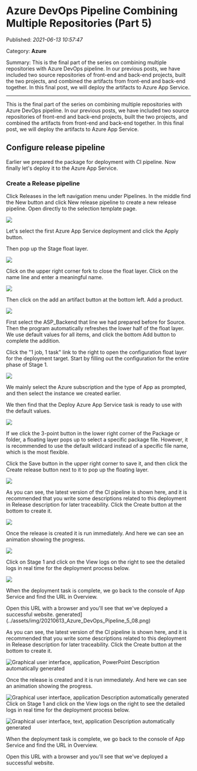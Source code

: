 # Azure DevOps Pipeline Combining Multiple Repositories (Part 5)

Published: *2021-06-13 10:57:47*

Category: __Azure__

Summary: This is the final part of the series on combining multiple repositories with Azure DevOps pipeline. In our previous posts, we have included two source repositories of front-end and back-end projects, built the two projects, and combined the artifacts from front-end and back-end together. In this final post, we will deploy the artifacts to Azure App Service.

---------

This is the final part of the series on combining multiple repositories with Azure DevOps pipeline. In our previous posts, we have included two source repositories of front-end and back-end projects, built the two projects, and combined the artifacts from front-end and back-end together. In this final post, we will deploy the artifacts to Azure App Service.

## Configure release pipeline

Earlier we prepared the package for deployment with CI pipeline. Now finally let's deploy it to the Azure App Service.

### Create a Release pipeline

Click Releases in the left navigation menu under Pipelines. In the middle find the New button and click New release pipeline to create a new release pipeline. Open directly to the selection template page.

![](../assets/img/20210613_Azure_DevOps_Pipeline_5_01.png)

Let's select the first Azure App Service deployment and click the Apply button.

Then pop up the Stage float layer.

![](../assets/img/20210613_Azure_DevOps_Pipeline_5_03.png)

Click on the upper right corner fork to close the float layer. Click on the name line and enter a meaningful name.

![](../assets/img/20210613_Azure_DevOps_Pipeline_5_04.png)

Then click on the add an artifact button at the bottom left. Add a product.

![](../assets/img/20210613_Azure_DevOps_Pipeline_5_05.png)

First select the ASP_Backend that line we had prepared before for Source. Then the program automatically refreshes the lower half of the float layer. We use default values for all items, and click the bottom Add button to complete the addition.

Click the "1 job, 1 task" link to the right to open the configuration float layer for the deployment target. Start by filling out the configuration for the entire phase of Stage 1.

![](../assets/img/20210613_Azure_DevOps_Pipeline_5_06.png)

We mainly select the Azure subscription and the type of App as prompted, and then select the instance we created earlier.

We then find that the Deploy Azure App Service task is ready to use with the default values.

![](../assets/img/20210613_Azure_DevOps_Pipeline_5_07.png)

If we click the 3-point button in the lower right corner of the Package or folder, a floating layer pops up to select a specific package file. However, it is recommended to use the default wildcard instead of a specific file name, which is the most flexible.

Click the Save button in the upper right corner to save it, and then click the Create release button next to it to pop up the floating layer.

![](../assets/img/20210613_Azure_DevOps_Pipeline_5_08.png)

As you can see, the latest version of the CI pipeline is shown here, and it is recommended that you write some descriptions related to this deployment in Release description for later traceability. Click the Create button at the bottom to create it.

![](../assets/img/20210613_Azure_DevOps_Pipeline_5_09.png)

Once the release is created it is run immediately. And here we can see an animation showing the progress.

![](../assets/img/20210613_Azure_DevOps_Pipeline_5_10.png)

Click on Stage 1 and click on the View logs on the right to see the detailed logs in real time for the deployment process below.

![](../assets/img/20210613_Azure_DevOps_Pipeline_5_02.png)

When the deployment task is complete, we go back to the console of App Service and find the URL in Overview.

Open this URL with a browser and you'll see that we've deployed a successful website.
generated](../assets/img/20210613_Azure_DevOps_Pipeline_5_08.png)

As you can see, the latest version of the CI pipeline is shown here, and
it is recommended that you write some descriptions related to this
deployment in Release description for later traceability. Click the
Create button at the bottom to create it.

![Graphical user interface, application, PowerPoint Description
automatically generated](../assets/img/20210613_Azure_DevOps_Pipeline_5_09.png)

Once the release is created and it is run immediately. And here we can
see an animation showing the progress.

![Graphical user interface, application Description automatically
generated](../assets/img/20210613_Azure_DevOps_Pipeline_5_10.png)Click on Stage 1 and click on the View logs
on the right to see the detailed logs in real time for the deployment
process below.

![Graphical user interface, text, application Description automatically
generated](../assets/img/20210613_Azure_DevOps_Pipeline_5_02.png)

When the deployment task is complete, we go back to the console of App
Service and find the URL in Overview.

Open this URL with a browser and you\'ll see that we\'ve deployed a
successful website.
